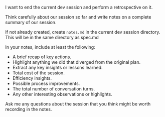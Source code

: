 I want to end the current dev session and perform a retrospective on it.

Think carefully about our session so far and write notes on a complete summary of our session.

If not already created, create `notes.md` in the current dev session directory. This will be in the same directory as spec.md

In your notes, include at least the following:

- A brief recap of key actions.
- Highlight anything we did that diverged from the original plan.
- Extract any key insights or lessons learned.
- Total cost of the session.
- Efficiency insights.
- Possible process improvements.
- The total number of conversation turns.
- Any other interesting observations or highlights.

Ask me any questions about the session that you think might be worth recording in the notes.
